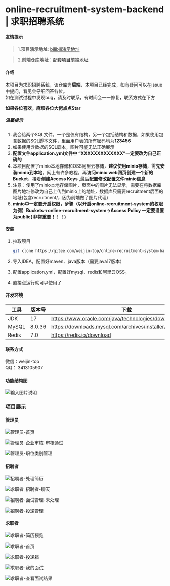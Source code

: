 # online-recruitment-system-backend | 求职招聘系统

#### 友情提示

> 1.**项目演示地址**: [bilibili演示地址](https://www.bilibili.com/video/BV1tYPUeJEaF/)

> 2.**前端仓库地址**：[配套项目前端地址](https://gitee.com/weijin-top/online-recruitment-system-frontend.git)

#### 介绍

本项目为求职招聘系统，该仓库为**后端**，本项目已经完成，如有疑问可以在issue中提问，看见会仔细回答各位。  
如在测试过程中发现bug，请及时联系，有时间会一一修复，联系方式在下方

**如果各位喜欢，麻烦各位大佬点点Star**

##### 温馨提示

1. 我会给两个SQL文件，一个是仅有结构，另一个包括结构和数据，如果使用包含数据的SQL脚本文件，里面用户表的所有密码均为**123456**
2. 如果使用含数据的SQL脚本，图片可能无法正确展示
3. **配置文件application.yml文件中 “XXXXXXXXXXXXX”一定要改为自己正确的**
4. 本项目配置了minio本地存储和OSS阿里云存储，**建议使用minio存储**，需**先安装minio到本地**，网上有许多教程，再**访问minio web网页创建一个新的Bucket**，接着**创建Access Keys**
   ,最后**配置修改配置文件minio信息**
5. 注意：使用了minio本地存储图片，页面中的图片无法显示，需要在将数据库图片地址修改为自己上传到minio上的地址，数据库只需要recruitment后面的地址(包含recruitment/，因为前端做了图片代理)
6. **minio中一定要开启权限，步骤（以开启online-recruitment-system的权限为例）Buckets->online-recruitment-system->Access Policy 一定要设置为public(
   非常重要！！！)**

#### 安装

1. 拉取项目

   ``` bash
   git clone https://gitee.com/weijin-top/online-recruitment-system-backend.git
   ```

2. 导入IDEA，配置好maven、java版本（需要java17版本）

3. 配置application.yml，配置好mysql、redis和阿里云OSS。

4. 直接点运行就可以使用了

#### 开发环境

| 工具  | 版本号 | 下载                                                        |
| ----- | ------ | ---------------------------------------------------------- |
| JDK   | 17     | https://www.oracle.com/java/technologies/downloads/#java17 |
| MySQL | 8.0.36 | https://downloads.mysql.com/archives/installer/            |
| Redis | 7.0    | https://redis.io/download                                  |

#### 联系方式

微信：weijin-top  
QQ： 3413105907

#### 功能结构图

![输入图片说明](https://gitee.com/weijin-top/online-recruitment-system-backend/raw/master/image/function/在线求职招聘系统-功能结构图.png)

### 项目展示

#### 管理员

![管理员-首页](https://gitee.com/weijin-top/online-recruitment-system-backend/raw/master/image/printscreen/管理员-首页.png)

![管理员-企业审核-审核通过](https://gitee.com/weijin-top/online-recruitment-system-backend/raw/master/image/printscreen/管理员-企业审核-审核通过.png)

![管理员-职位类别管理](https://gitee.com/weijin-top/online-recruitment-system-backend/raw/master/image/printscreen/管理员-职位类别管理.png)

#### 招聘者

![招聘者-处理简历](https://gitee.com/weijin-top/online-recruitment-system-backend/raw/master/image/printscreen/招聘者-处理简历.png)

![求职者_招聘者-聊天](https://gitee.com/weijin-top/online-recruitment-system-backend/raw/master/image/printscreen/求职者_招聘者-聊天.png)

![招聘者-面试管理-未处理](https://gitee.com/weijin-top/online-recruitment-system-backend/raw/master/image/printscreen/招聘者-面试管理-未处理.png)

![招聘者-投递管理](https://gitee.com/weijin-top/online-recruitment-system-backend/raw/master/image/printscreen/招聘者-投递管理.png)

#### 求职者

![求职者-简历预览](https://gitee.com/weijin-top/online-recruitment-system-backend/raw/master/image/printscreen/求职者-简历预览.png)

![求职者-首页](https://gitee.com/weijin-top/online-recruitment-system-backend/raw/master/image/printscreen/求职者-首页.png)

![求职者-投递箱](https://gitee.com/weijin-top/online-recruitment-system-backend/raw/master/image/printscreen/求职者-投递箱.png)

![求职者-我的面试](https://gitee.com/weijin-top/online-recruitment-system-backend/raw/master/image/printscreen/求职者-我的面试.png)

![求职者-查看面试结果](https://gitee.com/weijin-top/online-recruitment-system-backend/raw/master/image/printscreen/求职者-查看面试结果.png)
